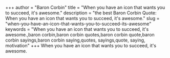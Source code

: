 +++
author = "Baron Corbin"
title = "When you have an icon that wants you to succeed, it's awesome."
description = "the best Baron Corbin Quote: When you have an icon that wants you to succeed, it's awesome."
slug = "when-you-have-an-icon-that-wants-you-to-succeed-its-awesome"
keywords = "When you have an icon that wants you to succeed, it's awesome.,baron corbin,baron corbin quotes,baron corbin quote,baron corbin sayings,baron corbin saying,quotes, sayings,quote, saying, motivation"
+++
When you have an icon that wants you to succeed, it's awesome.
